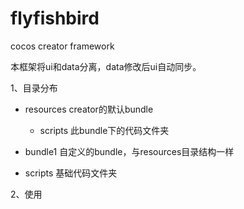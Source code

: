# flyfishbird
cocos creator framework

本框架将ui和data分离，data修改后ui自动同步。

1、目录分布

- resources creator的默认bundle
    - scripts 此bundle下的代码文件夹

- bundle1 自定义的bundle，与resources目录结构一样

- scripts 基础代码文件夹


2、使用